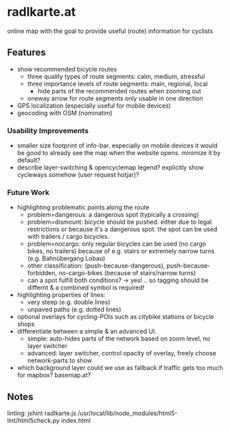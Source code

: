 # radlkarte.at

online map with the goal to provide useful (route) information for cyclists

## Features
- show recommended bicycle routes
  - three quality types of route segments: calm, medium, stressful
  - three importance levels of route segments: main, regional, local
    - hide parts of the recommended routes when zooming out
  - oneway arrow for route segments only usable in one direction
- GPS localization (especially useful for mobile devices)
- geocoding with OSM (nominatim)

### Usability Improvements
- smaller size footprint of info-bar. especially on mobile devices it would be good to already see the map when the website opens. minimize it by default?
- describe layer-switching & opencyclemap legend? explicitly show cycleways somehow (user request hotjar)?

### Future Work
- highlighting problematic points along the route
  - problem=dangerous: a dangerous spot (typically a crossing)
  - problem=dismount: bicycle should be pushed. either due to legal restrictions or because it's a dangerous spot. the spot can be used with trailers / cargo bicycles.
  - problem=nocargo: only regular bicycles can be used (no cargo bikes, no trailers) because of e.g. stairs or extremely narrow turns (e.g. Bahnübergang Lobau)
  - other classification: (push-because-dangerous), push-because-forbidden, no-cargo-bikes (because of stairs/narrow turns)
  - can a spot fulfill both conditions? -> yes! .. so tagging should be differnt & a combined symbol is required!
- highlighting properties of lines:
  - very steep (e.g. double lines)
  - unpaved paths (e.g. dotted lines)
- optional overlays for cycling-POIs such as citybike stations or bicycle shops
- differentiate between a simple & an advanced UI.
  - simple: auto-hides parts of the network based on zoom level, no layer switcher
  - advanced: layer switcher, control opacity of overlay, freely choose network-parts to show
- which background layer could we use as fallback if traffic gets too much for mapbox?
  basemap.at?

## Notes

linting:
    jshint radlkarte.js
    /usr/local/lib/node_modules/html5-lint/html5check.py index.html
